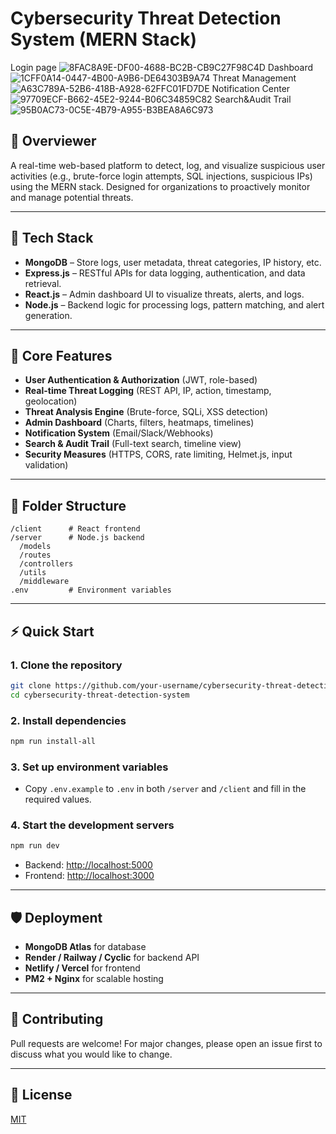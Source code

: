 # Cybersecurity Threat Detection System (MERN Stack)
Login page
![8FAC8A9E-DF00-4688-BC2B-CB9C27F98C4D](https://github.com/user-attachments/assets/fe7cebbb-c7e9-4c47-a0b6-7fb510b19a98)
Dashboard
![1CFF0A14-0447-4B00-A9B6-DE64303B9A74](https://github.com/user-attachments/assets/a729417c-03cb-4485-b15d-b6f99014459f)
Threat Management
![A63C789A-52B6-418B-A928-62FFC01FD7DE](https://github.com/user-attachments/assets/895358c4-e5e5-4b35-a4fd-44bbe1f2b53c)
Notification Center
![97709ECF-B662-45E2-9244-B06C34859C82](https://github.com/user-attachments/assets/b6bb670b-f7f3-4fbf-b15a-4e213e8c6df4)
Search&Audit Trail
![95B0AC73-0C5E-4B79-A955-B3BEA8A6C973](https://github.com/user-attachments/assets/98f08ca9-e92c-40a0-8bb2-c4f461c9e9a0)

## 🚀 Overviewer
A real-time web-based platform to detect, log, and visualize suspicious user activities (e.g., brute-force login attempts, SQL injections, suspicious IPs) using the MERN stack. Designed for organizations to proactively monitor and manage potential threats.

---

## 🧱 Tech Stack
- **MongoDB** – Store logs, user metadata, threat categories, IP history, etc.
- **Express.js** – RESTful APIs for data logging, authentication, and data retrieval.
- **React.js** – Admin dashboard UI to visualize threats, alerts, and logs.
- **Node.js** – Backend logic for processing logs, pattern matching, and alert generation.

---

## 🧩 Core Features
- **User Authentication & Authorization** (JWT, role-based)
- **Real-time Threat Logging** (REST API, IP, action, timestamp, geolocation)
- **Threat Analysis Engine** (Brute-force, SQLi, XSS detection)
- **Admin Dashboard** (Charts, filters, heatmaps, timelines)
- **Notification System** (Email/Slack/Webhooks)
- **Search & Audit Trail** (Full-text search, timeline view)
- **Security Measures** (HTTPS, CORS, rate limiting, Helmet.js, input validation)

---

## 📂 Folder Structure
```
/client      # React frontend
/server      # Node.js backend
  /models
  /routes
  /controllers
  /utils
  /middleware
.env         # Environment variables
```

---

## ⚡️ Quick Start

### 1. Clone the repository
```bash
git clone https://github.com/your-username/cybersecurity-threat-detection-system.git
cd cybersecurity-threat-detection-system
```

### 2. Install dependencies
```bash
npm run install-all
```

### 3. Set up environment variables
- Copy `.env.example` to `.env` in both `/server` and `/client` and fill in the required values.

### 4. Start the development servers
```bash
npm run dev
```
- Backend: [http://localhost:5000](http://localhost:5000)
- Frontend: [http://localhost:3000](http://localhost:3000)

---

## 🛡️ Deployment
- **MongoDB Atlas** for database
- **Render / Railway / Cyclic** for backend API
- **Netlify / Vercel** for frontend
- **PM2 + Nginx** for scalable hosting

---

## 🤝 Contributing
Pull requests are welcome! For major changes, please open an issue first to discuss what you would like to change.

---

## 📄 License
[MIT](LICENSE) 

